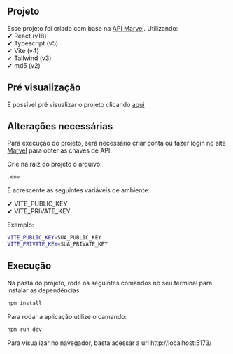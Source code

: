 ## Projeto

Esse projeto foi criado com base na [API Marvel](https://developer.marvel.com/). Utilizando:
</br>
✔ React (v18)</br>
✔ Typescript (v5)</br>
✔ Vite (v4)</br>
✔ Tailwind (v3)</br>
✔ md5 (v2)</br>

## Pré visualização

É possível pré visualizar o projeto clicando [aqui](https://marvel-app-taupe.vercel.app/)

## Alterações necessárias

Para execução do projeto, será necessário criar conta ou fazer login no site [Marvel](https://developer.marvel.com) para obter as chaves de API.

Crie na raiz do projeto o arquivo:

```bash
.env
```

E acrescente as seguintes variáveis de ambiente:

✔ VITE_PUBLIC_KEY</br>
✔ VITE_PRIVATE_KEY</br>

Exemplo:

```bash
VITE_PUBLIC_KEY=SUA_PUBLIC_KEY
VITE_PRIVATE_KEY=SUA_PRIVATE_KEY
```

## Execução

Na pasta do projeto, rode os seguintes comandos no seu terminal para instalar as dependências:

```bash
npm install
```

Para rodar a aplicação utilize o camando:

```bash
npm run dev
```

Para visualizar no navegador, basta acessar a url http://localhost:5173/
